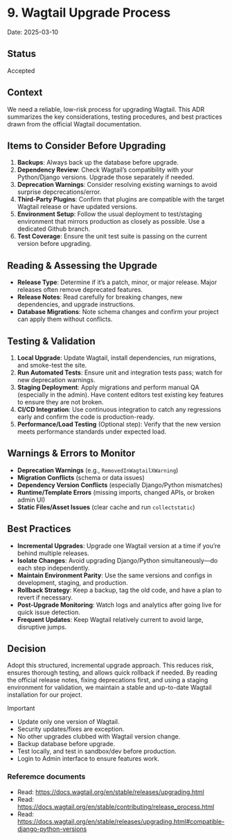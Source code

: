 # 9. Wagtail Upgrade Process

Date: 2025-03-10

## Status

Accepted

## Context

We need a reliable, low-risk process for upgrading Wagtail. This ADR summarizes the key considerations, testing procedures, and best practices drawn from the official Wagtail documentation.

## Items to Consider Before Upgrading

1. **Backups**: Always back up the database before upgrade.
2. **Dependency Review**: Check Wagtail’s compatibility with your Python/Django versions. Upgrade those separately if needed.
3. **Deprecation Warnings**: Consider resolving existing warnings to avoid surprise depcrecations/error.
4. **Third-Party Plugins**: Confirm that plugins are compatible with the target Wagtail release or have updated versions.
5. **Environment Setup**: Follow the usual deployment to test/staging environment that mirrors production as closely as possible. Use a dedicated Github branch.
6. **Test Coverage**: Ensure the unit test suite is passing on the current version before upgrading.

## Reading & Assessing the Upgrade

- **Release Type**: Determine if it’s a patch, minor, or major release. Major releases often remove deprecated features.
- **Release Notes**: Read carefully for breaking changes, new dependencies, and upgrade instructions.
- **Database Migrations**: Note schema changes and confirm your project can apply them without conflicts.

## Testing & Validation

1. **Local Upgrade**: Update Wagtail, install dependencies, run migrations, and smoke-test the site.
2. **Run Automated Tests**: Ensure unit and integration tests pass; watch for new deprecation warnings.
3. **Staging Deployment**: Apply migrations and perform manual QA (especially in the admin). Have content editors test existing key features to ensure they are not broken.
4. **CI/CD Integration**: Use continuous integration to catch any regressions early and confirm the code is production-ready.
5. **Performance/Load Testing** (Optional step): Verify that the new version meets performance standards under expected load.

## Warnings & Errors to Monitor

- **Deprecation Warnings** (e.g., `RemovedInWagtailXWarning`)
- **Migration Conflicts** (schema or data issues)
- **Dependency Version Conflicts** (especially Django/Python mismatches)
- **Runtime/Template Errors** (missing imports, changed APIs, or broken admin UI)
- **Static Files/Asset Issues** (clear cache and run `collectstatic`)

## Best Practices

- **Incremental Upgrades**: Upgrade one Wagtail version at a time if you’re behind multiple releases.
- **Isolate Changes**: Avoid upgrading Django/Python simultaneously—do each step independently.
- **Maintain Environment Parity**: Use the same versions and configs in development, staging, and production.
- **Rollback Strategy**: Keep a backup, tag the old code, and have a plan to revert if necessary.
- **Post-Upgrade Monitoring**: Watch logs and analytics after going live for quick issue detection.
- **Frequent Updates**: Keep Wagtail relatively current to avoid large, disruptive jumps.

## Decision

Adopt this structured, incremental upgrade approach. This reduces risk, ensures thorough testing, and allows quick rollback if needed. By reading the official release notes, fixing deprecations first, and using a staging environment for validation, we maintain a stable and up-to-date Wagtail installation for our project.

> [!IMPORTANT]
> - Update only one version of Wagtail.
> - Security updates/fixes are exception.
> - No other upgrades clubbed with Wagtail version change.
> - Backup database before upgrade.
> - Test locally, and test in sandbox/dev before production.
> - Login to Admin interface to ensure features work.


### Referemce documents

- Read: https://docs.wagtail.org/en/stable/releases/upgrading.html
- Read: https://docs.wagtail.org/en/stable/contributing/release_process.html
- Read: https://docs.wagtail.org/en/stable/releases/upgrading.html#compatible-django-python-versions
